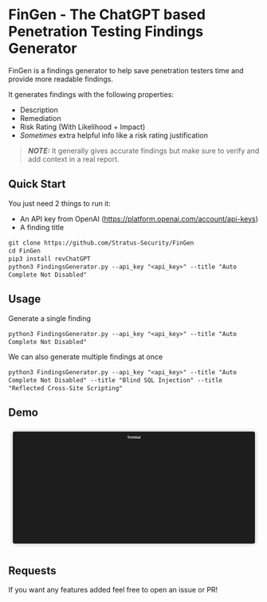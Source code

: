 # FinGen - The ChatGPT based Penetration Testing Findings Generator
FinGen is a findings generator to help save penetration testers time and provide more readable findings.

It generates findings with the following properties:
- Description
- Remediation
- Risk Rating (With Likelihood + Impact)
- _Sometimes_ extra helpful info like a risk rating justification
> **_NOTE:_**  It generally gives accurate findings but make sure to verify and add context in a real report.

## Quick Start
You just need 2 things to run it:
- An API key from OpenAI (https://platform.openai.com/account/api-keys)
- A finding title

```
git clone https://github.com/Stratus-Security/FinGen
cd FinGen
pip3 install revChatGPT
python3 FindingsGenerator.py --api_key "<api_key>" --title "Auto Complete Not Disabled"
```

## Usage
Generate a single finding
```
python3 FindingsGenerator.py --api_key "<api_key>" --title "Auto Complete Not Disabled" 
```

We can also generate multiple findings at once
```
python3 FindingsGenerator.py --api_key "<api_key>" --title "Auto Complete Not Disabled" --title "Blind SQL Injection" --title "Reflected Cross-Site Scripting" 
```

## Demo
![Demo GIF](demo.gif)

## Requests
If you want any features added feel free to open an issue or PR!